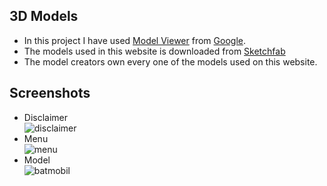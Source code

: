 ## 3D Models
- In this project I have used [Model Viewer](https://modelviewer.dev) from [Google](https://github.com/google/model-viewer). 
- The models used in this website is downloaded from [Sketchfab](https://sketchfab.com)
- The model creators own every one of the models used on this website.

## Screenshots
- Disclaimer <br>
![disclaimer](https://user-images.githubusercontent.com/93096721/194750137-cba4a22f-14d7-4091-9364-935c71a8d6f3.png)
- Menu <br>
![menu](https://user-images.githubusercontent.com/93096721/194750214-39236ccc-2032-4ce5-a40b-2d54a6a3fc1f.png)
- Model <br>
![batmobil](https://user-images.githubusercontent.com/93096721/194750347-93a16bed-6b61-41d2-a255-59736422255c.png)
